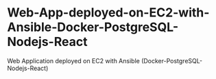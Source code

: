 # Web-App-deployed-on-EC2-with-Ansible-Docker-PostgreSQL-Nodejs-React
Web Application deployed on EC2 with Ansible (Docker-PostgreSQL-Nodejs-React)
